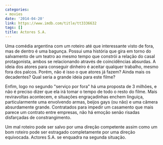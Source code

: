 ```yaml
---
categories:
- movies
date: '2014-04-20'
link: https://www.imdb.com/title/tt3336632
tags: []
title: Actores S.A.
---
```


Uma comédia argentina com um roteiro até que interessante visto de fora, mas de dentro é uma bagunça. Possui uma história que gira em torno do salvamento de um teatro ao mesmo tempo que constrói a relação do casal protagonista, ambos se relacionando através de coincidências absurdas. A ideia dos atores para conseguir dinheiro é aceitar qualquer trabalho, mesmo fora dos palcos. Porém, não é isso o que atores já fazem? Ainda mais os decadentes? Qual seria a grande ideia para este filme?

Enfim, logo no segundo "serviço por fora" há uma proposta de 3 milhões, e não é preciso dizer que ela irá tomar o tempo de todo o resto do filme. Mais reviravoltas acontecem, e situações engraçadinhas enchem linguiça, particularmente uma envolvendo armas, beijos gays (ou não) e uma câmera absurdamente grande. Contratados para impedir um casamento que mais parece um contrato entre empresas, não há emoção senão risadas disfarçadas de constrangimento.

Um mal roteiro pode ser salvo por uma direção competente assim como um bom roteiro pode ser estragado completamente por uma direção equivocada. Actores S.A. se enquadra na segunda situação.